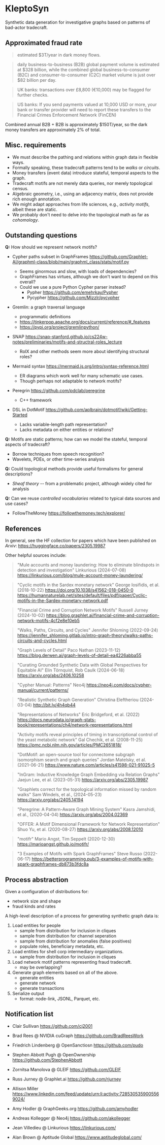 # KleptoSyn

Synthetic data generation for investigative graphs based on patterns
of bad-actor tradecraft.


## Approximated fraud rate

> estimated $3T/year in dark money flows.

> daily business-to-business (B2B) global payment volume is estimated
  at $328 billion, while the combined global business-to-consumer
  (B2C) and consumer-to-consumer (C2C) market volume is just over $82
  billion per day.

> UK banks: transactions over £8,800 (€10,000) may be flagged for
  further checks.

> US banks: If you send payments valued at 10,000 USD or more, your
  bank or transfer provider will need to report these transfers to the
  Financial Crimes Enforcement Network (FinCEN)

Combined annual B2B + B2B is approximately $150T/year, so the dark
money transfers are approximately 2% of total.


## Misc. requirements

  * We must describe the pathing and relations within graph data in flexible ways.
  * Formally speaking, these tradecraft patterns tend to be _walks_ or _circuits_.
  * Money transfers (event data) introduce stateful, temporal aspects to the graph.
  * Tradecraft motifs are not merely data queries, nor merely topological census.
  * Algebraic geometry, i.e., using an adjacency matrix, does not provide rich enough annotation.
  * We might adapt approaches from life sciences, e.g., _activity motifs_, albeit these are static.
  * We probably don't need to delve into the topological math as far as _cohomology_.


## Outstanding questions

**Q:** How should we represent network motifs?

  - Cypher paths subset in GraphFrames <https://github.com/Graphlet-AI/graphml-class/blob/main/graphml_class/stats/motif.py>
    + Seems ginormous and slow, with loads of dependencies?
    + GraphFrames has virtues, although we don't want to depend on this overall?
    + Could we use a pure Python Cypher parser instead?
      - Pypher <https://github.com/emehrkay/Pypher>
      - Pycypher <https://github.com/Mizzlr/pycypher>

  - Gremlin: a graph traversal language
    + programmatic definitions
    + <https://tinkerpop.apache.org/docs/current/reference/#_features>
    + <https://pypi.org/project/gremlinpython/>

  - SNAP <https://snap-stanford.github.io/cs224w-notes/preliminaries/motifs-and-structral-roles_lecture>
    + RoIX and other methods seem more about identifying structural roles?

  - Mermaid syntax <https://mermaid.js.org/intro/syntax-reference.html>
    + ER diagrams which work well for many schematic use cases.
    + Though perhaps not adaptable to network motifs?

  - Peregrin <https://github.com/pdclab/peregrine>
    + C++ framework

  - DSL in DotMotif <https://github.com/aplbrain/dotmotif/wiki/Getting-Started>
    + Lacks variable-length path representation?
    + Lacks metadata on either entities or relations?


**Q:** Motifs are static patterns; how can we model the stateful, temporal aspects of tradecraft?
  - Borrow techniques from speech recognition?
  - Wavelets, PDEs, or other time-series analysis

**Q:** Could topological methods provide useful formalisms for general descriptions?

  - _Sheaf theory_ -- from a problematic project, although widely cited for analysis


**Q:** Can we reuse _controlled vocabularies_ related to typical data sources and use cases?

  - FollowTheMoney <https://followthemoney.tech/explorer/>


## References

In general, see the HF collection for papers which have been published on _Arxiv_:
<https://huggingface.co/papers/2305.19987>

Other helpful sources include:

> "Mule accounts and money laundering: How to eliminate blindspots in detection and investigation"
Linkurious (2024-07-08)
<https://linkurious.com/blog/mule-account-money-laundering/>

> "Cyclic motifs in the Sardex monetary network"
George Iosifidis, et al. (2018-10-22)
<https://doi.org/10.1038/s41562-018-0450-0>
<https://humannaturelab.net/sites/default/files/pdf/paper/Cyclic-motifs-in-the-Sardex-monetary-network.pdf>

> "Financial Crime and Corruption Network Motifs"
Russell Jurney (2024-10-02)
<https://blog.graphlet.ai/financial-crime-and-corruption-network-motifs-4cf2e8e10eb5>

> "Walks, Paths, Circuits, and Cycles"
Jennifer Shloming (2022-09-24)
<https://jennifer_shloming.gitlab.io/intro-graph-theory/walks-paths-circuits-and-cycles.html>

> "Graph Levels of Detail"
Paco Nathan (2023-11-12)
<https://blog.derwen.ai/graph-levels-of-detail-ea4226abba55>

> "Curating Grounded Synthetic Data with Global Perspectives for Equitable AI"
Elin Törnquist, Rob Caulk (2024-06-18)
<https://arxiv.org/abs/2406.10258>

> "Cypher Manual: Patterns"
Neo4j
<https://neo4j.com/docs/cypher-manual/current/patterns/>

> "Realistic Synthetic Graph Generation"
Christina Eleftheriou (2024-03-04)
<http://bit.ly/4h4qb44>

> "Representations of Networks"
Eric Bridgeford, et al. (2022)
<https://docs.neurodata.io/graph-stats-book/representations/ch4/network-representations.html>

> "Activity motifs reveal principles of timing in transcriptional control of the yeast metabolic network"
Gal Chechik, et al.  (2008-11-25)
<https://pmc.ncbi.nlm.nih.gov/articles/PMC2651818/>

> "DotMotif: an open-source tool for connectome subgraph isomorphism search and graph queries"
Jordan Matelsky, et al. (2021-06-21)
<https://www.nature.com/articles/s41598-021-91025-5>

> "InGram: Inductive Knowledge Graph Embedding via Relation Graphs"
Jaejun Lee, et al. (2023-05-31)
<https://arxiv.org/abs/2305.19987>

> "Graphlets correct for the topological information missed by random walks"
Sam Windels, et al., (2024-05-23)
<https://arxiv.org/abs/2405.14194>

> "Peregrine: A Pattern-Aware Graph Mining System"
Kasra Jamshidi, et al., (2020-04-04)
<https://arxiv.org/abs/2004.02369>

> "OFFER: A Motif Dimensional Framework for Network Representation"
Shuo Yu, et al. (2020-08-27)
<https://arxiv.org/abs/2008.12010>

> "motifr"
Mario Angst, Tim Seppelt (2020-12-30)
<https://marioangst.github.io/motifr/>

> "3 Examples of Motifs with Spark GraphFrames"
Steve Russo (2022-06-17)
<https://betterprogramming.pub/3-examples-of-motifs-with-spark-graphframes-db873b3fdc8a>


## Process abstraction

Given a configuration of distributions for:
  - network size and shape
  - fraud kinds and rates

A high-level description of a process for generating synthetic graph
data is:

  1. Load entities for people
     - sample from distribution for inclusion in cliques
     - sample from distribution for channel seperation
     - sample from distribution for anomalies (false positives)
     - populate roles, beneficiary metadata, etc.
  2. Load entities for shell corp intermediary organizations.
     - sample from distribution for inclusion in cliques
  3. Load network motif patterns representing fraud tradecraft.
     - may be overlapping?
  4. Generate graph elements based on all of the above.
     - generate entities
     - generate network
     - generate transactions
  5. Serialize output
     - format: node-link, JSONL, Parquet, etc.


## Notification list

  * Clair Sullivan
<https://github.com/cj2001>

  * Brad Rees @ NVIDIA cuGraph
<https://github.com/BradReesWork>

  * Friedrich Lindenberg @ OpenSanctiosn
<https://github.com/pudo>

  * Stephen Abbott Pugh @ OpenOwnership
<https://github.com/StephenAbbott>

  * Zornitsa Manolova @ GLEIF
<https://github.com/GLEIF>

  * Russ Jurney @ Graphlet.ai
<https://github.com/rjurney>

  * Allison Miller
<https://www.linkedin.com/feed/update/urn:li:activity:7285305359005569024/>

  * Amy Hodler @ GraphGeeks.org
<https://github.com/amyhodler>

  * Andreas Kollegger @ Neo4j
<https://github.com/akollegger>

  * Jean Villedieu @ Linkurious
<https://linkurious.com/>

  * Alan Brown @ Aptitude Global
<https://www.aptitudeglobal.com/>
